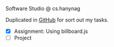 Software Studio @ cs.hanynag

Duplicated in [GitHub](https://github.com/MaybeS/ITE3068) for sort out my tasks.

- [x] Assignment: Using billboard.js
- [ ] Project
